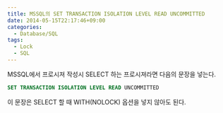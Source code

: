 ```yaml
---
title: MSSQL의 SET TRANSACTION ISOLATION LEVEL READ UNCOMMITTED
date: 2014-05-15T22:17:46+09:00
categories:
  - Database/SQL
tags:
  - Lock
  - SQL
---
```

MSSQL에서 프로시져 작성시 SELECT 하는 프로시져라면 다음의 문장을 넣는다.

```sql
SET TRANSACTION ISOLATION LEVEL READ UNCOMMITTED
```

이 문장은 SELECT 할 때 WITH(NOLOCK) 옵션을 넣지 않아도 된다.
